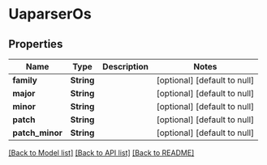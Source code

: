 # UaparserOs

## Properties
Name | Type | Description | Notes
------------ | ------------- | ------------- | -------------
**family** | **String** |  | [optional] [default to null]
**major** | **String** |  | [optional] [default to null]
**minor** | **String** |  | [optional] [default to null]
**patch** | **String** |  | [optional] [default to null]
**patch_minor** | **String** |  | [optional] [default to null]

[[Back to Model list]](../README.md#documentation-for-models) [[Back to API list]](../README.md#documentation-for-api-endpoints) [[Back to README]](../README.md)


